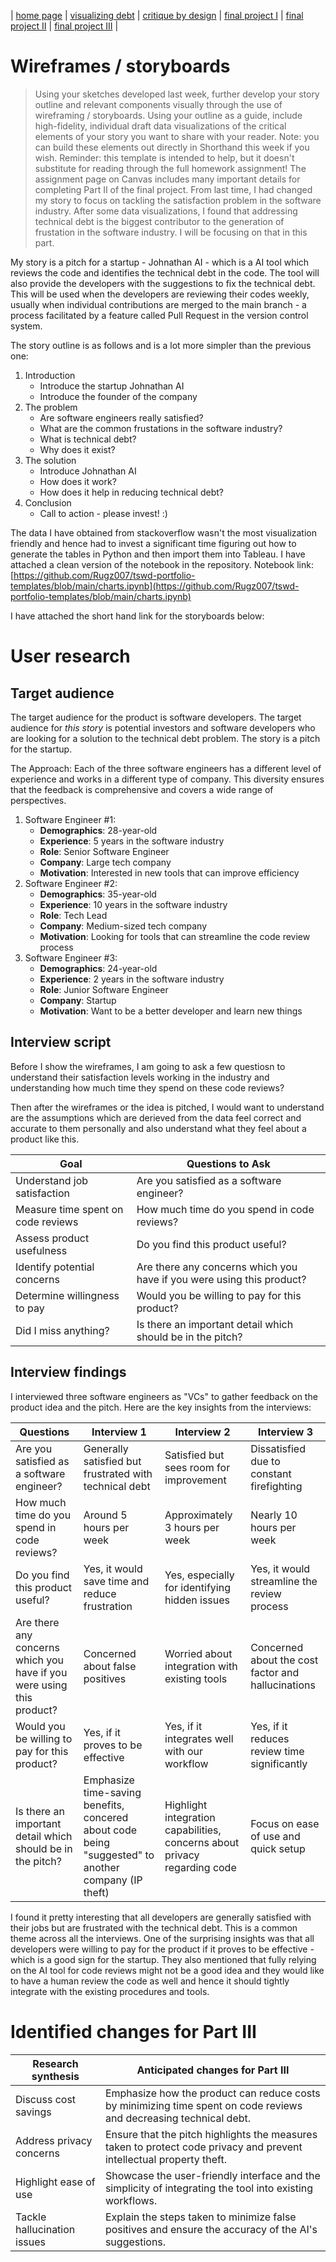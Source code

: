 | [home page](https://rugz007.github.io/tswd-portfolio-templates/) | [visualizing debt](visualizing-government-debt) | [critique by design](critique-by-design) | [final project I](final-project-part-one) | [final project II](final-project-part-two) | [final project III](final-project-part-three) |

# Wireframes / storyboards
> Using your sketches developed last week, further develop your story outline and relevant components visually through the use of wireframing / storyboards. Using your outline as a guide, include high-fidelity, individual draft data visualizations of the critical elements of your story you want to share with your reader. Note: you can build these elements out directly in Shorthand this week if you wish.  Reminder: this template is intended to help, but it doesn't substitute for reading through the full homework assignment!  The assignment page on Canvas includes many important details for completing Part II of the final project. 
From last time, I had changed my story to focus on tackling the satisfaction problem in the software industry. After some data visualizations, I found that addressing technical debt is the biggest contributor to the generation of frustation in the software industry. I will be focusing on that in this part.

My story is a pitch for a startup - Johnathan AI - which is a AI tool which reviews the code and identifies the technical debt in the code. The tool will also provide the developers with the suggestions to fix the technical debt. This will be used when the developers are reviewing their codes weekly, usually when individual contributions are merged to the main branch - a process facilitated by a
feature called Pull Request in the version control system.

The story outline is as follows and is a lot more simpler than the previous one:
1. Introduction
    - Introduce the startup Johnathan AI
    - Introduce the founder of the company
2. The problem
    - Are software engineers really satisfied?
    - What are the common frustations in the software industry?
    - What is technical debt?
    - Why does it exist? 
3. The solution
    - Introduce Johnathan AI
    - How does it work?
    - How does it help in reducing technical debt?
4. Conclusion
    - Call to action - please invest! :)

The data I have obtained from stackoverflow wasn't the most visualization friendly and hence had to invest a significant time figuring out how to generate the tables in Python and then import them into Tableau. I have attached a clean version of the notebook in the repository.
Notebook link: [https://github.com/Rugz007/tswd-portfolio-templates/blob/main/charts.ipynb](https://github.com/Rugz007/tswd-portfolio-templates/blob/main/charts.ipynb)


I have attached the short hand link for the storyboards below:

<script src="https://carnegiemellon.shorthandstories.com/johnathon-ai/embed.js"></script>


# User research 

## Target audience

The target audience for the product is software developers. 
The target audience for *this story* is potential investors and software developers who are looking for a solution to the technical debt problem.
The story is a pitch for the startup.

The Approach: Each of the three software engineers has a different level of experience and works in a different type of company. This diversity ensures that the feedback is comprehensive and covers a wide range of perspectives.


1. Software Engineer #1: 
    - **Demographics**: 28-year-old
    - **Experience**: 5 years in the software industry
    - **Role**: Senior Software Engineer
    - **Company**: Large tech company
    - **Motivation**: Interested in new tools that can improve efficiency
2. Software Engineer #2:
    - **Demographics**: 35-year-old
    - **Experience**: 10 years in the software industry
    - **Role**: Tech Lead
    - **Company**: Medium-sized tech company
    - **Motivation**: Looking for tools that can streamline the code review process
3. Software Engineer #3:
    - **Demographics**: 24-year-old
    - **Experience**: 2 years in the software industry
    - **Role**: Junior Software Engineer
    - **Company**: Startup
    - **Motivation**: Want to be a better developer and learn new things

## Interview script

Before I show the wireframes, I am going to ask a few questiosn to understand their satisfaction levels working in the industry and understanding how much time they spend on these code reviews? 

Then after the wireframes or the idea is pitched, I would want to understand are the assumptions which are derieved from the data feel correct and accurate to them personally and also understand what they feel about a product like this.

| Goal | Questions to Ask |
|------|------------------|
| Understand job satisfaction | Are you satisfied as a software engineer? |
| Measure time spent on code reviews | How much time do you spend in code reviews? |
| Assess product usefulness | Do you find this product useful? |
| Identify potential concerns | Are there any concerns which you have if you were using this product? |
| Determine willingness to pay | Would you be willing to pay for this product? |
| Did I miss anything? | Is there an important detail which should be in the pitch? |

## Interview findings
I interviewed three software engineers as "VCs" to gather feedback on the product idea and the pitch. Here are the key insights from the interviews:

| Questions               | Interview 1 | Interview 2 | Interview 3 |
|-------------------------|--------------------------------|-------------|-------------|
| Are you satisfied as a software engineer? | Generally satisfied but frustrated with technical debt | Satisfied but sees room for improvement | Dissatisfied due to constant firefighting |
| How much time do you spend in code reviews? | Around 5 hours per week | Approximately 3 hours per week | Nearly 10 hours per week |
| Do you find this product useful? | Yes, it would save time and reduce frustration | Yes, especially for identifying hidden issues | Yes, it would streamline the review process |
| Are there any concerns which you have if you were using this product? | Concerned about false positives | Worried about integration with existing tools | Concerned about the cost factor and hallucinations |
| Would you be willing to pay for this product? | Yes, if it proves to be effective | Yes, if it integrates well with our workflow | Yes, if it reduces review time significantly |
| Is there an important detail which should be in the pitch? | Emphasize time-saving benefits, concered about code being "suggested" to another company (IP theft) | Highlight integration capabilities, concerns about privacy regarding code | Focus on ease of use and quick setup |

I found it pretty interesting that all developers are generally satisfied with their jobs but are frustrated with the technical debt. This is a common theme across all the interviews. 
One of the surprising insights was that all developers were willing to pay for the product if it proves to be effective - which is a good sign for the startup.
They also mentioned that fully relying on the AI tool for code reviews might not be a good idea and they would like to have a human review the code as well and hence it should tightly integrate with the existing procedures and tools.



# Identified changes for Part III

| Research synthesis                       | Anticipated changes for Part III                                                |
|------------------------------------------|---------------------------------------------------------------------------------|
| Discuss cost savings                     | Emphasize how the product can reduce costs by minimizing time spent on code reviews and decreasing technical debt. |
| Address privacy concerns                 | Ensure that the pitch highlights the measures taken to protect code privacy and prevent intellectual property theft. |
| Highlight ease of use                    | Showcase the user-friendly interface and the simplicity of integrating the tool into existing workflows. |
| Tackle hallucination issues              | Explain the steps taken to minimize false positives and ensure the accuracy of the AI's suggestions. |
